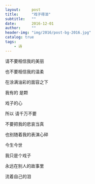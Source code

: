 ```yaml
---
layout:     post
title:      "戏子得泪"
subtitle:   ""
date:       2016-12-01
author:     ""
header-img: "img/2016/post-bg-2016.jpg"
catalog: true
tags:
    - 诗
---
```



  请不要相信我的美丽

  也不要相信我的温柔

  在涂满油彩的面容之下

  我有的  是颗 

  戏子的心

  所以  请千万不要

  不要把我的悲哀当真

  也别随着我的表演心碎

  今生今世

  我只是个戏子

  永远在别人的故事里

  流着自己的泪



